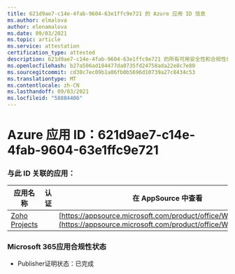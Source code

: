 ```yaml
---
title: 621d9ae7-c14e-4fab-9604-63e1ffc9e721 的 Azure 应用 ID 信息
ms.author: elmalova
author: elenamalova
ms.date: 09/03/2021
ms.topic: article
ms.service: attestation
certification_type: attested
description: 621d9ae7-c14e-4fab-9604-63e1ffc9e721 的所有可用安全性和合规性信息。
ms.openlocfilehash: b27a506ad184477da0735fd24758ada22e8c7e80
ms.sourcegitcommit: cd30c7ec09b1a06fb0b5696d10739a27c8434c53
ms.translationtype: MT
ms.contentlocale: zh-CN
ms.lasthandoff: 09/03/2021
ms.locfileid: "58884406"
---
```

# <a name="azure-app-id-621d9ae7-c14e-4fab-9604-63e1ffc9e721"></a>Azure 应用 ID：621d9ae7-c14e-4fab-9604-63e1ffc9e721


### <a name="apps-associated-with-this-id"></a>与此 ID 关联的应用：
| **应用名称** | **认证** | **在 AppSource 中查看** |
|--------------|---------------|-----------------------|
| [Zoho Projects](https://docs.microsoft.com/microsoft-365-app-certification/forward/WA104381668) |  | [https://appsource.microsoft.com/product/office/WA104381668](https://appsource.microsoft.com/product/office/WA104381668) |

### <a name="microsoft-365-app-compliance-status"></a>Microsoft 365应用合规性状态
- Publisher证明状态：已完成

